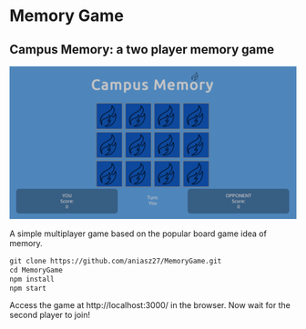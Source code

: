 # Memory Game

## Campus Memory: a two player memory game
![game](https://github.com/aniasz27/MemoryGame/blob/master/game.png?raw=true)

A simple multiplayer game based on the popular board game idea of memory.

```git
git clone https://github.com/aniasz27/MemoryGame.git
cd MemoryGame
npm install
npm start
```

Access the game at http://localhost:3000/ in the browser.
Now wait for the second player to join!
